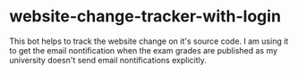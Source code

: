 # website-change-tracker-with-login
This bot helps to track the website change on it's source code. I am using it to get the email nontification when the exam grades are published as my university doesn't send email nontifications explicitly.
